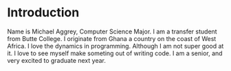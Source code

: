 # Introduction
Name is Michael Aggrey, Computer Science Major. I am a transfer student from Butte College. I originate from Ghana a country on the coast of West Africa. I love the dynamics in programming. Although I am not super good at it. I love to see myself make someting out of writing code. I am a senior, and very excited to graduate next year.
